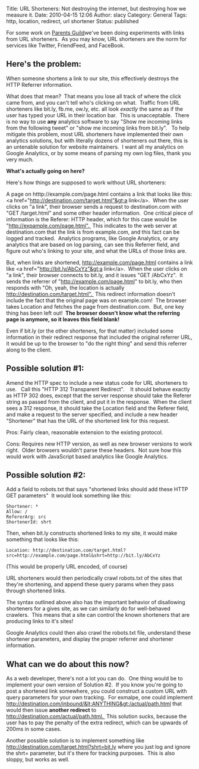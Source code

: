 Title: URL Shorteners: Not destroying the internet, but destroying how we measure it. 
Date: 2010-04-15 12:06
Author: slacy
Category: General
Tags: http, location, redirect, url shortener
Status: published

For some work on [Parents Guild](http://parentsguild.com/)we've been
doing experiments with links from URL shorteners.  As you may know, URL
shorteners are the norm for services like Twitter, FriendFeed, and
FaceBook.

Here's the problem:
-------------------

When someone shortens a link to our site, this effectively destroys the
HTTP Referrer information.

What does that mean?  That means you lose all track of where the click
came from, and you can't tell who's clicking on what.  Traffic from URL
shorteners like bit.ly, fb.me, ow.ly, etc. all look *exactly* the same
as if the user has typed your URL in their location bar.  This is
unacceptable.  There is no way to use **any** analytics software to say
"Show me incoming links from the following tweet" or "show me incoming
links from bit.ly".   To help mitigate this problem, most URL shorteners
have implemented their own analytics solutions, but with literally
dozens of shorteners out there, this is an untenable solution for
website maintainers.  I want all my analytics on Google Analytics, or by
some means of parsing my own log files, thank you very much.

**What's actually going on here?**

Here's how things are supposed to work without URL shorteners:

A page on htttp://example.com/page.html contains a link that looks like
this: &lt;a href="http://destination.com/target.html"&gt;a
link&lt;/a&gt;.  When the user clicks on "a link", their browser sends a
request to destination.com with "GET /target.html" and some other header
information.  One critical piece of information is the Referer: HTTP
header, which for this case would be "http://expample.com/page.html". 
This indicates to the web server at destination.com that the link is
from example.com, and this fact can be logged and tracked.  Analytics
programs, like Google Analytics, or any analytics that are based on log
parsing, can see this Referrer field, and figure out who's linking to
your site, and what the URLs of those links are.

But, when links are shortened, http://example.com/page.html contains a
link like &lt;a href="http://bit.ly/AbCxYz"&gt;a link&lt;/a&gt;.  When
the user clicks on "a link", their browser connects to bit.ly, and it
issues "GET /AbCxYz".  It sends the referrer of
"http://example.com/page.html" to bit.ly, who then responds with "Oh,
yeah, the location is actually http://destination.com/target.html". 
This redirect information doesn't include the fact that the original
page was on example.com!  The browser takes Location and fetches the
page from destination.com.  But, one key thing has been left out!  **The
browser doesn't know what the referring page is anymore, so it leaves
this field blank!**

Even if bit.ly (or the other shorteners, for that matter) included some
information in their redirect response that included the original
referrer URL, it would be up to the browser to "do the right thing" and
send this referrer along to the client.

Possible solution \#1:
----------------------

Amend the HTTP spec to include a new status code for URL shorteners to
use.   Call this "HTTP 312 Transparent Redirect".    It should behave
exactly as HTTP 302 does, except that the server response should take
the Referer string as passed from the client, and put it in the
response.  When the client sees a 312 response, it should take the
Location field and the Referer field, and make a request to the server
specified, and include a new header "Shortener" that has the URL of the
shortened link for this request.

Pros: Fairly clean, reasonable extension to the existing protocol.

Cons: Requires new HTTP version, as well as new browser versions to work
right.  Older browsers wouldn't parse these headers.  Not sure how this
would work with JavaScript based analytics like Google Analytics.

Possible solution \#2:
----------------------

Add a field to robots.txt that says "shortened links should add these
HTTP GET parameters"  It would look something like this:

    Shortener: *
    Allow: /
    RefererArg: src
    ShortenerId: shrt

Then, when bit.ly constructs shortened links to my site, it would make
something that looks like this:

    Location: http://destination.com/target.html?src=http://example.com/page.html&shrt=http://bit.ly/AbCxYz

(This would be properly URL encoded, of course)

URL shorteners would then periodically crawl robots.txt of the sites
that they're shortening, and append these query params when they pass
through shortened links.

The syntax outlined above also has the important behavior of disallowing
shorteners for a gives site, as we can similarly do for well-behaved
crawlers.  This means that a site can control the known shorteners that
are producing links to it's sites!

Google Analytics could then also crawl the robots.txt file, understand
these shortener parameters, and display the proper referrer and
shortener information.

What can we do about this now?
------------------------------

As a web developer, there's not a lot you can do.  One thing would be to
implement your own version of Solution \#2.  If you know you're going to
post a shortened link somewhere, you could construct a custom URL with
query parameters for your own tracking.  For exmalpe, one could
implement
http://destination.com/inbound/&lt;ANYTHING&gt;/actual/path.html that
would then issue **another redirect** to
http://destination.com/actual/path.html.  This solution sucks, because
the user has to pay the penalty of the extra redirect, which can be
upwards of 200ms in some cases.

Another possible solution is to implement something like
http://destination.com/target.html?shrt=bit.ly where you just log and
ignore the shrt= parameter, but it's there for tracking purposes.  This
is also sloppy, but works as well.
